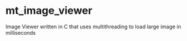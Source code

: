 # mt_image_viewer
Image Viewer written in C that uses multithreading to load large image in milliseconds
